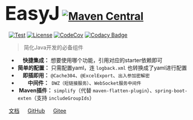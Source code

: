 <!-- 
# 主页
-->
<h1>
  <b style="font-size: 180%; margin-left: -10px; font-weight: 700">EasyJ</b>
  <a href="https://repo1.maven.org/maven2/icu/easyj" target="_blank">
    <img src="https://img.shields.io/maven-central/v/icu.easyj/easyj-parent.svg" alt="Maven Central">
  </a>
</h1> 

[![Test](https://github.com/easyj-projects/easyj/actions/workflows/test.yml/badge.svg)](https://github.com/easyj-projects/easyj/actions/workflows/test.yml)
[![License](https://img.shields.io/github/license/easyj-projects/easyj.svg)](https://www.apache.org/licenses/LICENSE-2.0.html)
[![CodeCov](https://codecov.io/gh/easyj-projects/easyj/branch/develop/graph/badge.svg)](https://codecov.io/gh/easyj-projects/easyj)
[![Codacy Badge](https://app.codacy.com/project/badge/Grade/a8b229cc187c4d0ebcb1057d8f89b4ab)](https://www.codacy.com/gh/easyj-projects/easyj/dashboard?utm_source=github.com&amp;utm_medium=referral&amp;utm_content=easyj-projects/easyj&amp;utm_campaign=Badge_Grade)

> 简化Java开发的必备组件

- **&nbsp;&nbsp;&nbsp;&nbsp;快捷集成：** 想要使用哪个功能，引用对应的starter依赖即可
- **简单的配置：** 只需配置yaml，连 `logback.xml` 也转换成了yaml进行配置
- **&nbsp;&nbsp;&nbsp;&nbsp;即插即用：** `@Cache304`、`@ExcelExport`、`出入参加密解密`
- **&nbsp;&nbsp;&nbsp;&nbsp;&nbsp;&nbsp;&nbsp;&nbsp;中间件：**` DWZ（短链接服务）`、`WebSocket服务中间件`
- **&nbsp;Maven插件：** `simplify`（代替 `maven-flatten-plugin`）、`spring-boot-exten`（支持 `includeGroupIds`）

<a href="/docs" target="_blank">文档</a> &emsp;
[GitHub](https://github.com/easyj-projects) &emsp;
[Gitee](https://gitee.com/easyj-projects)
